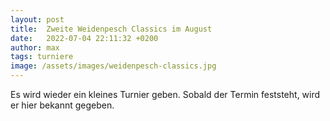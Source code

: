 ```yaml
---
layout: post
title:  Zweite Weidenpesch Classics im August
date:   2022-07-04 22:11:32 +0200
author: max
tags: turniere
image: /assets/images/weidenpesch-classics.jpg
---
```


Es wird wieder ein kleines Turnier geben. Sobald der Termin feststeht, wird er hier bekannt gegeben.